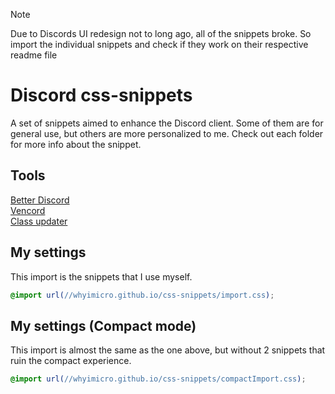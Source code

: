 > [!NOTE]  
> Due to Discords UI redesign not to long ago, all of the snippets broke. So import the individual snippets and check if they work on their respective readme file

# Discord css-snippets

A set of snippets aimed to enhance the Discord client. Some of them are for general use, but others are more personalized to me. Check out each folder for more info about the snippet.

## Tools
[Better Discord](https://betterdiscord.app/) <br>
[Vencord](https://vencord.dev/download/) <br>
[Class updater](https://syndishanx.github.io/Website/Update_Classes.html)

## My settings

This import is the snippets that I use myself.

```css
@import url(//whyimicro.github.io/css-snippets/import.css);
```

## My settings (Compact mode)

This import is almost the same as the one above, but without 2 snippets that ruin the compact experience.

```css
@import url(//whyimicro.github.io/css-snippets/compactImport.css);
```
